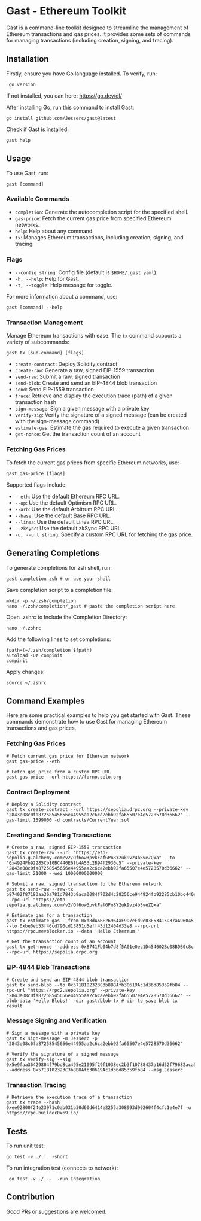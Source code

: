 # Gast - Ethereum Toolkit

Gast is a command-line toolkit designed to streamline the management of Ethereum transactions and gas prices. It provides some sets of commands for managing transactions (including creation, signing, and tracing).

## Installation

Firstly, ensure you have Go language installed. To verify, run:
```shell
 go version
```
If not installed, you can here: https://go.dev/dl/ 

After installing Go, run this command to install Gast:
```shell
go install github.com/Jesserc/gast@latest
```
Check if Gast is installed:
```shell
gast help
```

## Usage

To use Gast, run:

```shell
gast [command]
```

### Available Commands

- `completion`: Generate the autocompletion script for the specified shell.
- `gas-price`: Fetch the current gas price from specified Ethereum networks.
- `help`: Help about any command.
- `tx`: Manages Ethereum transactions, including creation, signing, and tracing.

### Flags

- `--config string`: Config file (default is `$HOME/.gast.yaml`).
- `-h, --help`: Help for Gast.
- `-t, --toggle`: Help message for toggle.

For more information about a command, use:

```shell
gast [command] --help
```

### Transaction Management

Manage Ethereum transactions with ease. The `tx` command supports a variety of subcommands:
```shell
gast tx [sub-command] [flags]
```
* `create-contract`: Deploy Solidity contract
* `create-raw`: Generate a raw, signed EIP-1559 transaction
* `send-raw`: Submit a raw, signed transaction
* `send-blob`: Create and send an EIP-4844 blob transaction
* `send`: Send EIP-1559 transaction
* `trace`: Retrieve and display the execution trace (path) of a given transaction hash
* `sign-message`: Sign a given message with a private key
* `verify-sig`: Verify the signature of a signed message (can be created with the sign-message command)
* `estimate-gas`: Estimate the gas required to execute a given transaction
* `get-nonce`: Get the transaction count of an account

[//]: # (- `create-contract`: Deploy Solidity contract &#40;solc must be installed&#41;.)

[//]: # (- `create-raw`: Generates a raw, unsigned EIP-1559 transaction.)

[//]: # (- `send-raw`: Submits a raw, signed transaction to the Ethereum network.)

[//]: # (- `send`: Submits a constructed transaction.)

[//]: # (- `send-blob`: Submits a constructed EIP-4844 blob transaction.)

[//]: # (- `estimate-gas`: Provides an estimate of the gas required to execute a given transaction.)

[//]: # (- `get-nonce`: Get transaction count of an account.)

[//]: # (- `sign-message`: Signs a given message with the private key.)

[//]: # (- `trace`: Retrieves and displays the execution trace &#40;path&#41; of a given transaction hash using `ots_traceTransaction`.)

[//]: # (- `verify-sig`: Verifies the signature of a signed message.)

### Fetching Gas Prices

To fetch the current gas prices from specific Ethereum networks, use:

```shell
gast gas-price [flags]
```

Supported flags include:

- `--eth`: Use the default Ethereum RPC URL.
- `--op`: Use the default Optimism RPC URL.
- `--arb`: Use the default Arbitrum RPC URL.
- `--base`: Use the default Base RPC URL.
- `--linea`: Use the default Linea RPC URL.
- `--zksync`: Use the default zkSync RPC URL.
- `-u, --url string`: Specify a custom RPC URL for fetching the gas price.

## Generating Completions
To generate completions for zsh shell, run:
```shell
gast completion zsh # or use your shell
```
Save completion script to a completion file:
```shell
mkdir -p ~/.zsh/completion
nano ~/.zsh/completion/_gast # paste the completion script here
```
Open .zshrc to Include the Completion Directory:
```shell
nano ~/.zshrc
```
Add the following lines to set completions:
```shell
fpath=(~/.zsh/completion $fpath)
autoload -Uz compinit
compinit
```
Apply changes:
```shell
source ~/.zshrc
```

## Command Examples

Here are some practical examples to help you get started with Gast. These commands demonstrate how to use Gast for managing Ethereum transactions and gas prices.

### Fetching Gas Prices

```shell
# Fetch current gas price for Ethereum network
gast gas-price --eth 

# Fetch gas price from a custom RPC URL
gast gas-price --url https://forno.celo.org
```

### Contract Deployment

```shell
# Deploy a Solidity contract
gast tx create-contract --url https://sepolia.drpc.org --private-key "2843e08c0fa87258545656e44955aa2c6ca2ebb92fa65507e4e5728570d36662" --gas-limit 1599000 -d contracts/CurrentYear.sol
```

### Creating and Sending Transactions

```shell
# Create a raw, signed EIP-1559 transaction
gast tx create-raw --url "https://eth-sepolia.g.alchemy.com/v2/Of6ow3pvkFafGPn8Y2uk9vz4bSveZQxa" --to "0x4924Fb92285Cb10BC440E6fb4A53c2B94f2930c5" --private-key "2843e08c0fa87258545656e44955aa2c6ca2ebb92fa65507e4e5728570d36662" --gas-limit 21000 --wei 10000000000000

# Submit a raw, signed transaction to the Ethereum network
gast tx send-raw --raw-tx b87402f87183aa36a781d7843b9aca0084f702d4c28256ce944924fb92285cb10bc440e6fb4a53c2b94f2930c58398968080c080a081725247a454fc36e3ecd411ef6e7ddb89e668745fb2a5169ea08bfc4f5b617ba013cce55e74f620f15904e30a1c0f3e5dad22919e782468afe372d3bc6f5222b0 --rpc-url "https://eth-sepolia.g.alchemy.com/v2/Of6ow3pvkFafGPn8Y2uk9vz4bSveZQxa"

# Estimate gas for a transaction
gast tx estimate-gas --from 0xd8dA6BF26964aF9D7eEd9e03E53415D37aA96045 --to 0xbe0eb53f46cd790cd13851d5eff43d12404d33e8 --rpc-url https://rpc.mevblocker.io --data 'Hello Ethereum!'

# Get the transaction count of an account
gast tx get-nonce --address 0x8741Fb04b7d8f5A01e0ec1D454602Bc08BDB0c8c --rpc-url https://sepolia.drpc.org
```

### EIP-4844 Blob Transactions

```shell
# Create and send an EIP-4844 blob transaction
gast tx send-blob --to 0x571B102323C3b8B8Afb30619Ac1d36d85359fb84 --rpc-url "https://rpc2.sepolia.org" --private-key "2843e08c0fa87258545656e44955aa2c6ca2ebb92fa65507e4e5728570d36662" --blob-data 'Hello Blobs!' -dir gast/blob-tx # dir to save blob tx result
```

### Message Signing and Verification

```shell
# Sign a message with a private key
gast tx sign-message -m Jesserc -p "2843e08c0fa87258545656e44955aa2c6ca2ebb92fa65507e4e5728570d36662"

# Verify the signature of a signed message
gast tx verify-sig --sig 0x5e9faa36429804f79bd8ca495e21095f29f1038ec2b3f10788437a16d52f79682aca534e2b4ff0f426d6444555d807e6bc1c7c8a6b21aaaa4676d4f5e8d45b541b --address 0x571B102323C3b8B8Afb30619Ac1d36d85359fb84 --msg Jesserc
```

### Transaction Tracing

```shell
# Retrieve the execution trace of a transaction
gast tx trace --hash 0xee92800f24e23971c0ab031b30d60d6414e2255a308993d902604f4cfc1e4e7f -u https://rpc.builder0x69.io/
```


## Tests
To run unit test:
```shell
go test -v ./... -short
```

To run integration test (connects to network):
```shell
 go test -v ./...  -run Integration
```

## Contribution
Good PRs or suggestions are welcomed.